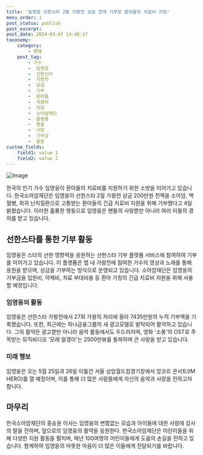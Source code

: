 ```yaml
---
title: '임영웅 선한스타 2월 가왕전 상금 전액 기부로 환아들의 치료비 지원'
menu_order: 1
post_status: publish
post_excerpt: 
post_date: 2024-03-07 14:48:37
taxonomy:
    category:
        - 연예
    post_tag:
        - 가수
        -  임영웅
        -  선한스타
        -  가왕전
        -  상금
        -  기부
        -  환아들
        -  치료비
        -  지원
        -  소아암재단
        -  플랫폼
        -  팬들
        -  사랑
        -  기부금
        -  활동
custom_fields:
    field1: value 1
    field2: value 2
---
```


![Image](https://ssl.pstatic.net/mimgnews/image/022/2024/03/04/20240304509476_20240304135301614.jpg?type=w540)

한국의 인기 가수 임영웅이 환아들의 치료비를 지원하기 위한 소방을 이어가고 있습니다. 한국소아암재단은 임영웅이 선한스타 2월 가왕전 상금 200만원 전액을 소아암, 백혈병, 희귀 난치질환으로 고통받는 환아들의 긴급 치료비 지원을 위해 기부했다고 4일 밝혔습니다. 이러한 훌륭한 행동으로 임영웅은 팬들의 사랑뿐만 아니라 여러 이들의 경의를 받고 있습니다.
## 선한스타를 통한 기부 활동
임영웅은 스타의 선한 영향력을 응원하는 선한스타 기부 플랫폼 서비스에 참여하여 기부를 이어가고 있습니다. 이 플랫폼은 앱 내 가왕전에 참여한 가수의 영상과 노래를 통해 응원을 받으며, 상금을 기부하는 방식으로 운영되고 있습니다. 소아암재단은 임영웅의 기부금을 입원비, 약제비, 치료 부대비용 등 환아 가정의 긴급 치료비 지원을 위해 사용할 예정입니다.
### 임영웅의 활동
임영웅은 선한스타 가왕전에서 27회 가왕의 자리에 올라 7435만원의 누적 기부액을 기록했습니다. 또한, 최근에는 하나금융그룹의 새 광고모델로 발탁되어 활약하고 있습니다. 그의 활약은 광고뿐만 아니라 음악 활동에서도 두드러지며, 영화 '소풍'의 OST로 주목받는 뮤직비디오 '모래 알갱이'는 2500만뷰를 돌파하며 큰 사랑을 받고 있습니다.
### 미래 행보
임영웅은 오는 5월 25일과 26일 이틀간 서울 상암월드컵경기장에서 앙코르 콘서트(IM HERO)를 열 예정이며, 이를 통해 더 많은 사람들에게 자신의 음악과 사랑을 전하고자 합니다.
## 마무리
한국소아암재단의 홍승윤 이사는 임영웅의 변함없는 모습과 아이들에 대한 사랑에 감사의 말을 전하며, 앞으로의 임영웅의 활약을 응원한다. 한국소아암재단은 어린이들을 위해 다양한 지원 활동을 펼치며, 매년 100여명의 어린이들에게 도움의 손길을 전하고 있습니다. 함께하여 임영웅의 따뜻한 마음이 더 많은 이들에게 전달되기를 바랍니다.
